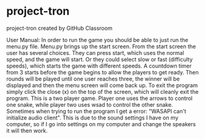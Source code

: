 # project-tron
project-tron created by GitHub Classroom

User Manual:
In order to run the game you should be able to just run the menu.py file. Menu.py brings up the start screen. From the start screen the user has several choices. They can press start, which uses the normal speed, and the game will start. Or they could select slow or fast (difficulty speeds), which starts the game with different speeds. A countdown timer from 3 starts before the game begins to allow the players to get ready. Then rounds will be played until one user reaches three, the winner will be displayed and then the menu screen will come back up. To exit the program simply click the close (x) on the top of the screen, which will cleanly exit the program. This is a two player game. Player one uses the arrows to control one snake, while player two uses wsad to control the other snake. Sometimes when trying to run the program I get a error: "WASAPI can't initialize audio client". This is due to the sound settings I have on my computer, so if I go into settings on my computer and change the speakers it will then work.